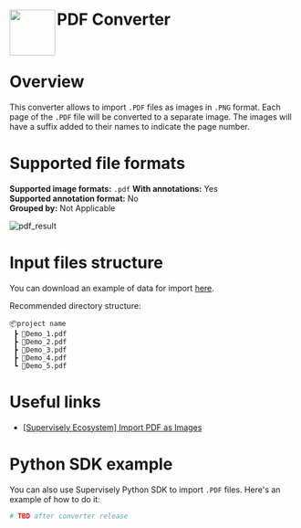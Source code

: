 <h1 align="left" style="border-bottom: 0"> <img align="left" src="https://github.com/supervisely-ecosystem/import-wizard-docs/assets/48913536/35d9e8eb-fd4b-4b25-96de-be8d8f191d46" width="80"> PDF Converter </h1>

<br>

# Overview

This converter allows to import `.PDF` files as images in `.PNG` format.
Each page of the `.PDF` file will be converted to a separate image. The images will have a suffix added to their names to indicate the page number.

# Supported file formats

**Supported image formats:** `.pdf`
**With annotations:** Yes<br>
**Supported annotation format:** No<br>
**Grouped by:** Not Applicable<br>

![pdf_result](https://github.com/supervisely-ecosystem/import-wizard-docs/assets/48913536/488fec72-f2fe-4078-a4b3-3105a06e1b8a)

# Input files structure

You can download an example of data for import [here](https://github.com/supervisely-ecosystem/import-wizard-docs/files/14905329/Sample_PDF.zip).<br>

Recommended directory structure:

```text
📦project name
 ┣ 📜Demo_1.pdf
 ┣ 📜Demo_2.pdf
 ┣ 📜Demo_3.pdf
 ┣ 📜Demo_4.pdf
 ┗ 📜Demo_5.pdf
```

# Useful links
- [[Supervisely Ecosystem] Import PDF as Images](https://ecosystem.supervisely.com/apps/import-pdf-as-images)

# Python SDK example

You can also use Supervisely Python SDK to import `.PDF` files. Here's an example of how to do it:

```python
# TBD after converter release
```
